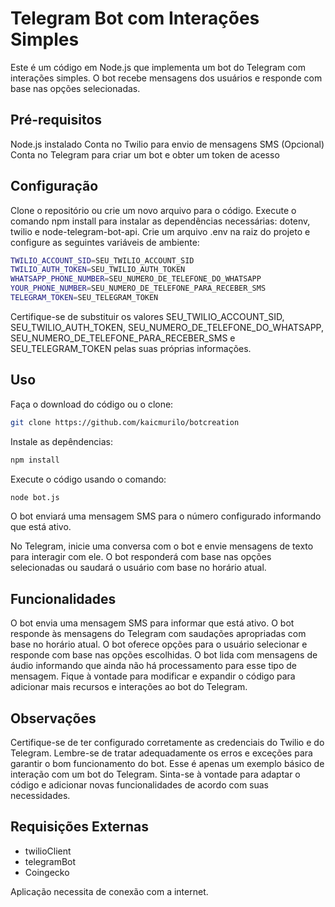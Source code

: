 ﻿# Telegram Bot com Interações Simples

Este é um código em Node.js que implementa um bot do Telegram com interações simples. O bot recebe mensagens dos usuários e responde com base nas opções selecionadas.

## Pré-requisitos

Node.js instalado
Conta no Twilio para envio de mensagens SMS (Opcional)
Conta no Telegram para criar um bot e obter um token de acesso

## Configuração

Clone o repositório ou crie um novo arquivo para o código.
Execute o comando npm install para instalar as dependências necessárias: dotenv, twilio e node-telegram-bot-api.
Crie um arquivo .env na raiz do projeto e configure as seguintes variáveis de ambiente:

```bash
TWILIO_ACCOUNT_SID=SEU_TWILIO_ACCOUNT_SID
TWILIO_AUTH_TOKEN=SEU_TWILIO_AUTH_TOKEN
WHATSAPP_PHONE_NUMBER=SEU_NUMERO_DE_TELEFONE_DO_WHATSAPP
YOUR_PHONE_NUMBER=SEU_NUMERO_DE_TELEFONE_PARA_RECEBER_SMS
TELEGRAM_TOKEN=SEU_TELEGRAM_TOKEN
```

Certifique-se de substituir os valores SEU_TWILIO_ACCOUNT_SID, SEU_TWILIO_AUTH_TOKEN, SEU_NUMERO_DE_TELEFONE_DO_WHATSAPP, SEU_NUMERO_DE_TELEFONE_PARA_RECEBER_SMS e SEU_TELEGRAM_TOKEN pelas suas próprias informações.

## Uso

Faça o download do código ou o clone:

```bash
git clone https://github.com/kaicmurilo/botcreation
```

Instale as depêndencias:

```bash
npm install
```

Execute o código usando o comando:

```bash
node bot.js
```

O bot enviará uma mensagem SMS para o número configurado informando que está ativo.

No Telegram, inicie uma conversa com o bot e envie mensagens de texto para interagir com ele. O bot responderá com base nas opções selecionadas ou saudará o usuário com base no horário atual.

## Funcionalidades

O bot envia uma mensagem SMS para informar que está ativo.
O bot responde às mensagens do Telegram com saudações apropriadas com base no horário atual.
O bot oferece opções para o usuário selecionar e responde com base nas opções escolhidas.
O bot lida com mensagens de áudio informando que ainda não há processamento para esse tipo de mensagem.
Fique à vontade para modificar e expandir o código para adicionar mais recursos e interações ao bot do Telegram.

## Observações

Certifique-se de ter configurado corretamente as credenciais do Twilio e do Telegram.
Lembre-se de tratar adequadamente os erros e exceções para garantir o bom funcionamento do bot.
Esse é apenas um exemplo básico de interação com um bot do Telegram. Sinta-se à vontade para adaptar o código e adicionar novas funcionalidades de acordo com suas necessidades.

## Requisições Externas

- twilioClient
- telegramBot
- Coingecko

Aplicação necessita de conexão com a internet.
